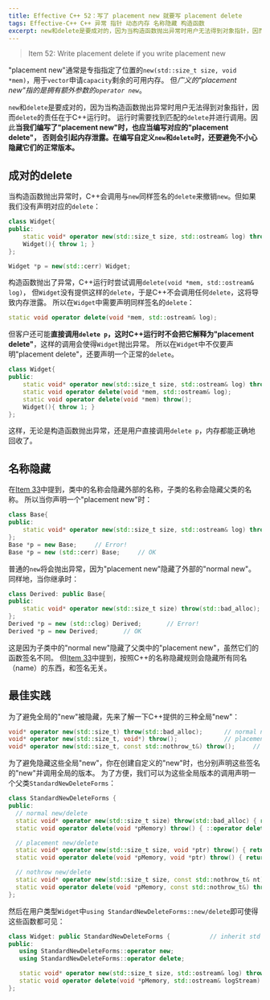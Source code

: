 ```yaml
---
title: Effective C++ 52：写了 placement new 就要写 placement delete
tags: Effective-C++ C++ 异常 指针 动态内存 名称隐藏 构造函数
excerpt: new和delete是要成对的，因为当构造函数抛出异常时用户无法得到对象指针，因而delete的责任在于C++运行时。 运行时需要找到匹配的delete并进行调用。因此当我们编写了"placement new"时，也应当编写对应的"placement delete"， 否则会引起内存泄露。在编写自定义new和delete时，还要避免不小心隐藏它们的正常版本。
---
```


> Item 52: Write placement delete if you write placement new

"placement new"通常是专指指定了位置的`new(std::size_t size, void *mem)`，用于`vector`申请`capacity`剩余的可用内存。
但*广义的"placement new"指的是拥有额外参数的`operator new`*。

`new`和`delete`是要成对的，因为当构造函数抛出异常时用户无法得到对象指针，因而`delete`的责任在于C++运行时。
运行时需要找到匹配的`delete`并进行调用。因此**当我们编写了"placement new"时，也应当编写对应的"placement delete"，
否则会引起内存泄露。在编写自定义`new`和`delete`时，还要避免不小心隐藏它们的正常版本。**

<!--more-->

## 成对的delete

当构造函数抛出异常时，C++会调用与`new`同样签名的`delete`来撤销`new`。但如果我们没有声明对应的`delete`：

```cpp
class Widget{
public:
    static void* operator new(std::size_t size, std::ostream& log) throw(std::bad_alloc);
    Widget(){ throw 1; }
};

Widget *p = new(std::cerr) Widget;
```

构造函数抛出了异常，C++运行时尝试调用`delete(void *mem, std::ostream& log)`，
但`Widget`没有提供这样的`delete`，于是C++不会调用任何`delete`，这将导致内存泄露。
所以在`Widget`中需要声明同样签名的`delete`：

```cpp
static void operator delete(void *mem, std::ostream& log);
```

但客户还可能**直接调用`delete p`，这时C++运行时不会把它解释为"placement delete"**，这样的调用会使得`Widget`抛出异常。
所以在`Widget`中不仅要声明"placement delete"，还要声明一个正常的`delete`。

```cpp
class Widget{
public:
    static void* operator new(std::size_t size, std::ostream& log) throw(std::bad_alloc);
    static void operator delete(void *mem, std::ostream& log);
    static void operator delete(void *mem) throw();
    Widget(){ throw 1; }
};
```

这样，无论是构造函数抛出异常，还是用户直接调用`delete p`，内存都能正确地回收了。

## 名称隐藏

在[Item 33][item33]中提到，类中的名称会隐藏外部的名称，子类的名称会隐藏父类的名称。
所以当你声明一个"placement new"时：

```cpp
class Base{
public:
    static void* operator new(std::size_t size, std::ostream& log) throw(std::bad_alloc);
};
Base *p = new Base;     // Error!
Base *p = new (std::cerr) Base;     // OK
```

普通的`new`将会抛出异常，因为"placement new"隐藏了外部的"normal new"。同样地，当你继承时：

```cpp
class Derived: public Base{
public:
    static void* operator new(std::size_t size) throw(std::bad_alloc);
};
Derived *p = new (std::clog) Derived;       // Error!
Derived *p = new Derived;       // OK
```

这是因为子类中的"normal new"隐藏了父类中的"placement new"，虽然它们的函数签名不同。
但[Item 33][item33]中提到，按照C++的名称隐藏规则会隐藏所有同名（name）的东西，和签名无关。

## 最佳实践

为了避免全局的"new"被隐藏，先来了解一下C++提供的三种全局"new"：

```cpp
void* operator new(std::size_t) throw(std::bad_alloc);      // normal new
void* operator new(std::size_t, void*) throw();             // placement new
void* operator new(std::size_t, const std::nothrow_t&) throw();     // 见 Item 49
```

为了避免隐藏这些全局"new"，你在创建自定义的"new"时，也分别声明这些签名的"new"并调用全局的版本。
为了方便，我们可以为这些全局版本的调用声明一个父类`StandardNewDeleteForms`：

```cpp
class StandardNewDeleteForms {
public:
  // normal new/delete
  static void* operator new(std::size_t size) throw(std::bad_alloc) { return ::operator new(size); }
  static void operator delete(void *pMemory) throw() { ::operator delete(pMemory); }

  // placement new/delete
  static void* operator new(std::size_t size, void *ptr) throw() { return ::operator new(size, ptr); }
  static void operator delete(void *pMemory, void *ptr) throw() { return ::operator delete(pMemory, ptr); }

  // nothrow new/delete
  static void* operator new(std::size_t size, const std::nothrow_t& nt) throw() { return ::operator new(size, nt); }
  static void operator delete(void *pMemory, const std::nothrow_t&) throw() { ::operator delete(pMemory); }
};
```

然后在用户类型`Widget`中`using StandardNewDeleteForms::new/delete`即可使得这些函数都可见：

```cpp
class Widget: public StandardNewDeleteForms {           // inherit std forms
public:
   using StandardNewDeleteForms::operator new;         
   using StandardNewDeleteForms::operator delete;     

   static void* operator new(std::size_t size, std::ostream& log) throw(std::bad_alloc);   // 自定义 placement new
   static void operator delete(void *pMemory, std::ostream& logStream) throw();            // 对应的 placement delete
};
```

[item33]: /2015/08/31/effective-cpp-33.html
